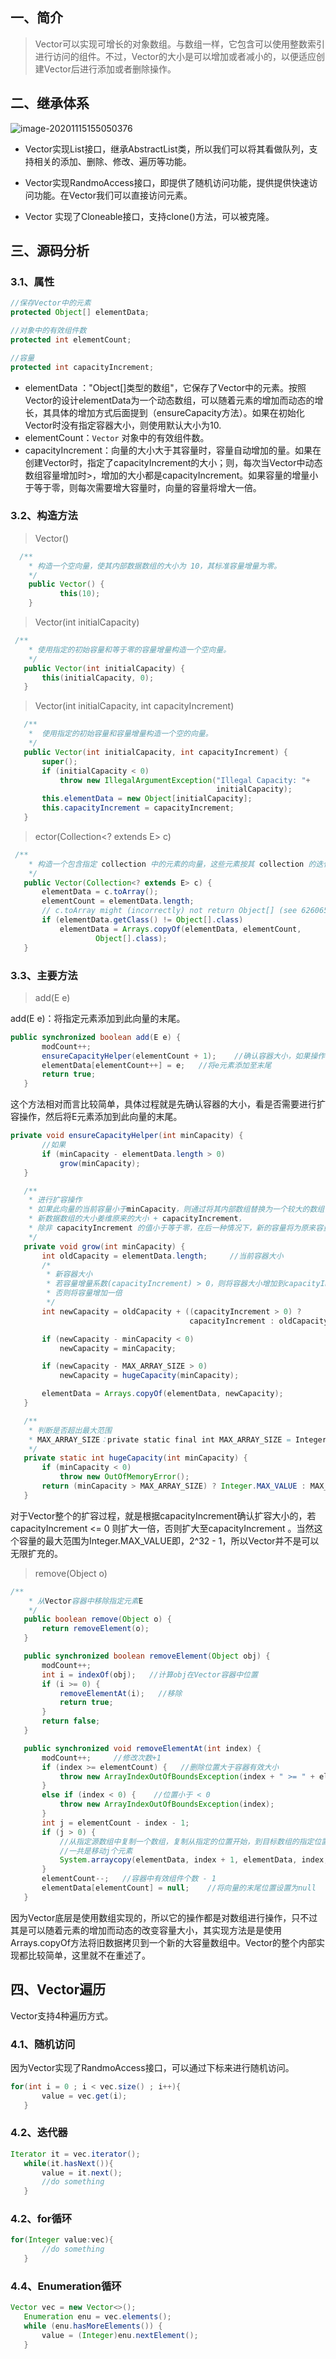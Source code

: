 ## 一、简介

>  Vector可以实现可增长的对象数组。与数组一样，它包含可以使用整数索引进行访问的组件。不过，Vector的大小是可以增加或者减小的，以便适应创建Vector后进行添加或者删除操作。

## 二、继承体系

![image-20201115155050376](https://gitee.com/icecandy/imgbed/raw/master/Java/基础/20201115155051.png)

- Vector实现List接口，继承AbstractList类，所以我们可以将其看做队列，支持相关的添加、删除、修改、遍历等功能。

- Vector实现RandmoAccess接口，即提供了随机访问功能，提供提供快速访问功能。在Vector我们可以直接访问元素。

- Vector 实现了Cloneable接口，支持clone()方法，可以被克隆。

## 三、源码分析

### 3.1、属性

```java
//保存Vector中的元素
protected Object[] elementData;

//对象中的有效组件数
protected int elementCount;

//容量
protected int capacityIncrement;
```

- elementData ："Object[]类型的数组"，它保存了Vector中的元素。按照Vector的设计elementData为一个动态数组，可以随着元素的增加而动态的增长，其具体的增加方式后面提到（ensureCapacity方法）。如果在初始化Vector时没有指定容器大小，则使用默认大小为10.
- elementCount：`Vector` 对象中的有效组件数。
- capacityIncrement：向量的大小大于其容量时，容量自动增加的量。如果在创建Vector时，指定了capacityIncrement的大小；则，每次当Vector中动态数组容量增加时>，增加的大小都是capacityIncrement。如果容量的增量小于等于零，则每次需要增大容量时，向量的容量将增大一倍。

### 3.2、构造方法

> Vector()

```java
  /**
    * 构造一个空向量，使其内部数据数组的大小为 10，其标准容量增量为零。
    */
    public Vector() {
           this(10);
    }
```

> Vector(int initialCapacity)

```java
 /**
    * 使用指定的初始容量和等于零的容量增量构造一个空向量。
    */
   public Vector(int initialCapacity) {
       this(initialCapacity, 0);
   }
```

> Vector(int initialCapacity, int capacityIncrement)

```java
   /**
    *  使用指定的初始容量和容量增量构造一个空的向量。
    */
   public Vector(int initialCapacity, int capacityIncrement) {
       super();
       if (initialCapacity < 0)
           throw new IllegalArgumentException("Illegal Capacity: "+
                                              initialCapacity);
       this.elementData = new Object[initialCapacity];
       this.capacityIncrement = capacityIncrement;
   }
```

> ector(Collection<? extends E> c)

```java
 /**
    * 构造一个包含指定 collection 中的元素的向量，这些元素按其 collection 的迭代器返回元素的顺序排列。
    */
   public Vector(Collection<? extends E> c) {
       elementData = c.toArray();
       elementCount = elementData.length;
       // c.toArray might (incorrectly) not return Object[] (see 6260652)
       if (elementData.getClass() != Object[].class)
           elementData = Arrays.copyOf(elementData, elementCount,
                   Object[].class);
   }
```

### 3.3、主要方法

> add(E e)

add(E e)：将指定元素添加到此向量的末尾。

```java
public synchronized boolean add(E e) {
       modCount++;     
       ensureCapacityHelper(elementCount + 1);    //确认容器大小，如果操作容量则扩容操作
       elementData[elementCount++] = e;   //将e元素添加至末尾
       return true;
   }
```

这个方法相对而言比较简单，具体过程就是先确认容器的大小，看是否需要进行扩容操作，然后将E元素添加到此向量的末尾。

```java
private void ensureCapacityHelper(int minCapacity) {
       //如果
       if (minCapacity - elementData.length > 0)
           grow(minCapacity);
   }

   /**
    * 进行扩容操作
    * 如果此向量的当前容量小于minCapacity，则通过将其内部数组替换为一个较大的数组俩增加其容量。
    * 新数据数组的大小姜维原来的大小 + capacityIncrement，
    * 除非 capacityIncrement 的值小于等于零，在后一种情况下，新的容量将为原来容量的两倍，不过，如果此大小仍然小于 minCapacity，则新容量将为 minCapacity。
    */
   private void grow(int minCapacity) {
       int oldCapacity = elementData.length;     //当前容器大小
       /*
        * 新容器大小
        * 若容量增量系数(capacityIncrement) > 0，则将容器大小增加到capacityIncrement
        * 否则将容量增加一倍
        */
       int newCapacity = oldCapacity + ((capacityIncrement > 0) ?
                                        capacityIncrement : oldCapacity);

       if (newCapacity - minCapacity < 0)
           newCapacity = minCapacity;

       if (newCapacity - MAX_ARRAY_SIZE > 0)
           newCapacity = hugeCapacity(minCapacity);

       elementData = Arrays.copyOf(elementData, newCapacity);
   }

   /**
    * 判断是否超出最大范围
    * MAX_ARRAY_SIZE：private static final int MAX_ARRAY_SIZE = Integer.MAX_VALUE - 8;
    */
   private static int hugeCapacity(int minCapacity) {
       if (minCapacity < 0)
           throw new OutOfMemoryError();
       return (minCapacity > MAX_ARRAY_SIZE) ? Integer.MAX_VALUE : MAX_ARRAY_SIZE;
   }
```

对于Vector整个的扩容过程，就是根据capacityIncrement确认扩容大小的，若capacityIncrement <= 0 则扩大一倍，否则扩大至capacityIncrement 。当然这个容量的最大范围为Integer.MAX_VALUE即，2^32 - 1，所以Vector并不是可以无限扩充的。

> remove(Object o)

```java
/**
    * 从Vector容器中移除指定元素E
    */
   public boolean remove(Object o) {
       return removeElement(o);
   }

   public synchronized boolean removeElement(Object obj) {
       modCount++;
       int i = indexOf(obj);   //计算obj在Vector容器中位置
       if (i >= 0) {
           removeElementAt(i);   //移除
           return true;
       }
       return false;
   }

   public synchronized void removeElementAt(int index) {
       modCount++;     //修改次数+1
       if (index >= elementCount) {   //删除位置大于容器有效大小
           throw new ArrayIndexOutOfBoundsException(index + " >= " + elementCount);
       }
       else if (index < 0) {    //位置小于 < 0
           throw new ArrayIndexOutOfBoundsException(index);
       }
       int j = elementCount - index - 1;
       if (j > 0) {   
           //从指定源数组中复制一个数组，复制从指定的位置开始，到目标数组的指定位置结束。
           //一共是移动j个元素
           System.arraycopy(elementData, index + 1, elementData, index, j);
       }
       elementCount--;   //容器中有效组件个数 - 1
       elementData[elementCount] = null;    //将向量的末尾位置设置为null
   }
```

因为Vector底层是使用数组实现的，所以它的操作都是对数组进行操作，只不过其是可以随着元素的增加而动态的改变容量大小，其实现方法是是使用Arrays.copyOf方法将旧数据拷贝到一个新的大容量数组中。Vector的整个内部实现都比较简单，这里就不在重述了。

## 四、Vector遍历

Vector支持4种遍历方式。

### 4.1、随机访问

因为Vector实现了RandmoAccess接口，可以通过下标来进行随机访问。

```java
for(int i = 0 ; i < vec.size() ; i++){
       value = vec.get(i);
   }
```

### 4.2、迭代器

```java
Iterator it = vec.iterator();
   while(it.hasNext()){
       value = it.next();
       //do something
   }
```

### 4.2、for循环

```java
for(Integer value:vec){
       //do something
   }
```

### 4.4、Enumeration循环

```java
Vector vec = new Vector<>();
   Enumeration enu = vec.elements();
   while (enu.hasMoreElements()) {
       value = (Integer)enu.nextElement();
   }
```